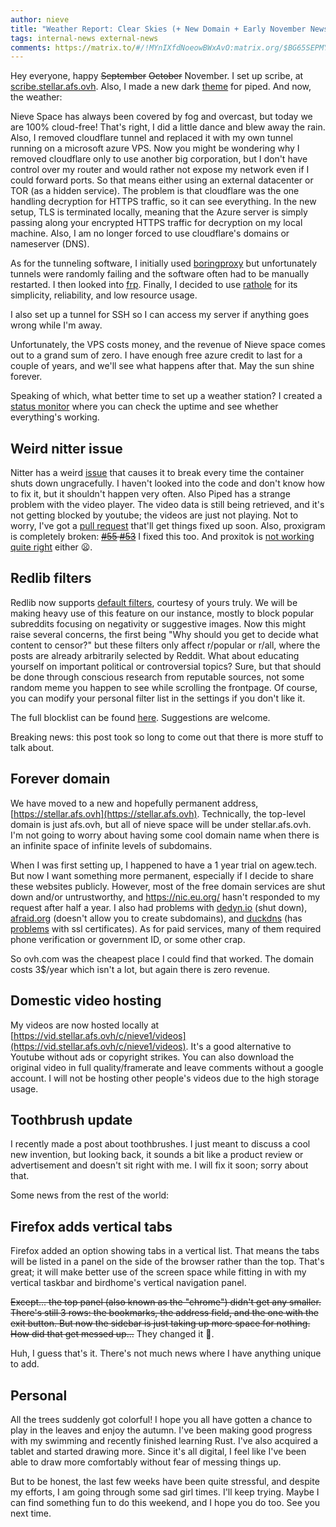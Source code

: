 ```yaml
---
author: nieve
title: "Weather Report: Clear Skies (+ New Domain + Early November News)"
tags: internal-news external-news
comments: https://matrix.to/#/!MYnIXfdNoeowBWxAvO:matrix.org/$BG65SEPMYzDqdNMf7nYVNpyrkuSYsotjh37xwF-1B0A
---
```

Hey everyone, happy ~~September~~ ~~October~~ November. I set up scribe, at [scribe.stellar.afs.ovh](https://scribe.stellar.afs.ovh/). Also, I made a new dark [theme](https://codeberg.org/nieve/private-frontends-manager/src/branch/main/theme-1-piped.css) for piped. And now, the weather:

Nieve Space has always been covered by fog and overcast, but today we are 100% cloud-free! That's right, I did a little dance and blew away the rain. Also, I removed cloudflare tunnel and replaced it with my own tunnel running on a microsoft azure VPS. Now you might be wondering why I removed cloudflare only to use another big corporation, but I don't have control over my router and would rather not expose my network even if I could forward ports. So that means either using an external datacenter or TOR (as a hidden service). The problem is that cloudflare was the one handling decryption for HTTPS traffic, so it can see everything. In the new setup, TLS is terminated locally, meaning that the Azure server is simply passing along your encrypted HTTPS traffic for decryption on my local machine. Also, I am no longer forced to use cloudflare's domains or nameserver (DNS).

As for the tunneling software, I initially used [boringproxy](https://boringproxy.io/) but unfortunately tunnels were randomly failing and the software often had to be manually restarted. I then looked into [frp](https://github.com/fatedier/frp). Finally, I decided to use [rathole](https://github.com/rapiz1/rathole) for its simplicity, reliability, and low resource usage.

I also set up a tunnel for SSH so I can access my server if anything goes wrong while I'm away.

Unfortunately, the VPS costs money, and the revenue of Nieve space comes out to a grand sum of zero. I have enough free azure credit to last for a couple of years, and we'll see what happens after that. May the sun shine forever.

Speaking of which, what better time to set up a weather station? I created a [status monitor](https://status.stellar.afs.ovh/status/status) where you can check the uptime and see whether everything's working.

## Weird nitter issue 

Nitter has a weird [issue](https://github.com/sekai-soft/guide-nitter-self-hosting/issues/13) that causes it to break every time the container shuts down ungracefully. I haven't looked into the code and don't know how to fix it, but it shouldn't happen very often. Also Piped has a strange problem with the video player. The video data is still being retrieved, and it's not getting blocked by youtube; the videos are just not playing. Not to worry, I've got a [pull request](https://github.com/TeamPiped/Piped/issues/3715) that'll get things fixed up soon. Also, proxigram is completely broken: ~~[#55](https://codeberg.org/proxigram/proxigram/issues/55) [#53](https://codeberg.org/proxigram/proxigram/issues/53)~~ I fixed this too. And proxitok is [not working quite right](https://github.com/pablouser1/ProxiTok/issues/213) either 😦. 

## Redlib filters

Redlib now supports [default filters](https://github.com/redlib-org/redlib/pull/146), courtesy of yours truly. We will be making heavy use of this feature on our instance, mostly to block popular subreddits focusing on negativity or suggestive images. Now this might raise several concerns, the first being "Why should you get to decide what content to censor?" but these filters only affect r/popular or r/all, where the posts are already arbitrarily selected by Reddit. What about educating yourself on important political or controversial topics? Sure, but that should be done through conscious research from reputable sources, not some random meme you happen to see while scrolling the frontpage. Of course, you can modify your personal filter list in the settings if you don't like it.

The full blocklist can be found [here](https://codeberg.org/nieve/private-frontends-manager/src/branch/main/redlib-blocklist-generator.py). Suggestions are welcome.

Breaking news: this post took so long to come out that there is more stuff to talk about.

## Forever domain

We have moved to a new and hopefully permanent address, [https://stellar.afs.ovh](https://stellar.afs.ovh). Technically, the top-level domain is just afs.ovh, but all of nieve space will be under stellar.afs.ovh. I'm not going to worry about having some cool domain name when there is an infinite space of infinite levels of subdomains.

When I was first setting up, I happened to have a 1 year trial on agew.tech. But now I want something more permanent, especially if I decide to share these websites publicly. However, most of the free domain services are shut down and/or untrustworthy, and https://nic.eu.org/ hasn't responded to my request after half a year. I also had problems with [dedyn.io](https://dedyn.io/) (shut down), [afraid.org](https://freedns.afraid.org/) (doesn't allow you to create subdomains), and [duckdns](https://www.duckdns.org/) (has [problems](https://community.letsencrypt.org/t/unable-to-create-wildcard-certificate-on-duckdns/190287) with ssl certificates). As for paid services, many of them required phone verification or government ID, or some other crap.

So ovh.com was the cheapest place I could find that worked. The domain costs 3$/year which isn't a lot, but again there is zero revenue. 

## Domestic video hosting

My videos are now hosted locally at [https://vid.stellar.afs.ovh/c/nieve1/videos](https://vid.stellar.afs.ovh/c/nieve1/videos). It's a good alternative to Youtube without ads or copyright strikes. You can also download the original video in full quality/framerate and leave comments without a google account. I will not be hosting other people's videos due to the high storage usage.

## Toothbrush update

I recently made a post about toothbrushes. I just meant to discuss a cool new invention, but looking back, it sounds a bit like a product review or advertisement and doesn't sit right with me. I will fix it soon; sorry about that.

Some news from the rest of the world:

## Firefox adds vertical tabs

Firefox added an option showing tabs in a vertical list. That means the tabs will be listed in a panel on the side of the browser rather than the top. That's great; it will make better use of the screen space while fitting in with my vertical taskbar and birdhome's vertical navigation panel. 

~~Except... the top panel (also known as the "chrome") didn't get any smaller. There's still 3 rows: the bookmarks, the address field, and the one with the exit button. But now the sidebar is just taking up more space for nothing. How did that get messed up...~~ They changed it 🙂.

Huh, I guess that's it. There's not much news where I have anything unique to add.

## Personal

All the trees suddenly got colorful! I hope you all have gotten a chance to play in the leaves and enjoy the autumn. I've been making good progress with my swimming and recently finished learning Rust. I've also acquired a tablet and started drawing more. Since it's all digital, I feel like I've been able to draw more comfortably without fear of messing things up.

But to be honest, the last few weeks have been quite stressful, and despite my efforts, I am going through some sad girl times. I'll keep trying. Maybe I can find something fun to do this weekend, and I hope you do too. See you next time.
